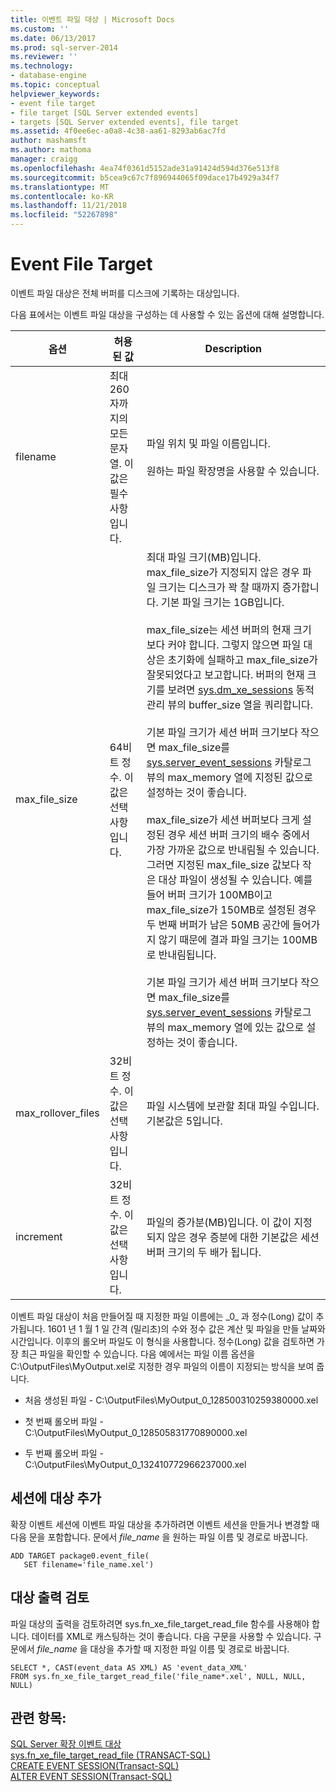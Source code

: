 ```yaml
---
title: 이벤트 파일 대상 | Microsoft Docs
ms.custom: ''
ms.date: 06/13/2017
ms.prod: sql-server-2014
ms.reviewer: ''
ms.technology:
- database-engine
ms.topic: conceptual
helpviewer_keywords:
- event file target
- file target [SQL Server extended events]
- targets [SQL Server extended events], file target
ms.assetid: 4f0ee6ec-a0a8-4c38-aa61-8293ab6ac7fd
author: mashamsft
ms.author: mathoma
manager: craigg
ms.openlocfilehash: 4ea74f0361d5152ade31a91424d594d376e513f8
ms.sourcegitcommit: b5cea9c67c7f896944065f09dace17b4929a34f7
ms.translationtype: MT
ms.contentlocale: ko-KR
ms.lasthandoff: 11/21/2018
ms.locfileid: "52267898"
---
```

# <a name="event-file-target"></a>Event File Target
  이벤트 파일 대상은 전체 버퍼를 디스크에 기록하는 대상입니다.  
  
 다음 표에서는 이벤트 파일 대상을 구성하는 데 사용할 수 있는 옵션에 대해 설명합니다.  
  
|옵션|허용된 값|Description|  
|------------|--------------------|-----------------|  
|filename|최대 260자까지의 모든 문자열. 이 값은 필수 사항입니다.|파일 위치 및 파일 이름입니다.<br /><br /> 원하는 파일 확장명을 사용할 수 있습니다.|  
|max_file_size|64비트 정수. 이 값은 선택 사항입니다.|최대 파일 크기(MB)입니다. max_file_size가 지정되지 않은 경우 파일 크기는 디스크가 꽉 찰 때까지 증가합니다. 기본 파일 크기는 1GB입니다.<br /><br /> max_file_size는 세션 버퍼의 현재 크기보다 커야 합니다. 그렇지 않으면 파일 대상은 초기화에 실패하고 max_file_size가 잘못되었다고 보고합니다. 버퍼의 현재 크기를 보려면 [sys.dm_xe_sessions](/sql/relational-databases/system-dynamic-management-views/sys-dm-xe-sessions-transact-sql) 동적 관리 뷰의 buffer_size 열을 쿼리합니다.<br /><br /> 기본 파일 크기가 세션 버퍼 크기보다 작으면 max_file_size를 [sys.server_event_sessions](/sql/relational-databases/system-catalog-views/sys-server-event-sessions-transact-sql) 카탈로그 뷰의 max_memory 열에 지정된 값으로 설정하는 것이 좋습니다.<br /><br /> max_file_size가 세션 버퍼보다 크게 설정된 경우 세션 버퍼 크기의 배수 중에서 가장 가까운 값으로 반내림될 수 있습니다. 그러면 지정된 max_file_size 값보다 작은 대상 파일이 생성될 수 있습니다. 예를 들어 버퍼 크기가 100MB이고 max_file_size가 150MB로 설정된 경우 두 번째 버퍼가 남은 50MB 공간에 들어가지 않기 때문에 결과 파일 크기는 100MB로 반내림됩니다.<br /><br /> 기본 파일 크기가 세션 버퍼 크기보다 작으면 max_file_size를 [sys.server_event_sessions](/sql/relational-databases/system-catalog-views/sys-server-event-sessions-transact-sql) 카탈로그 뷰의 max_memory 열에 있는 값으로 설정하는 것이 좋습니다.|  
|max_rollover_files|32비트 정수. 이 값은 선택 사항입니다.|파일 시스템에 보관할 최대 파일 수입니다. 기본값은 5입니다.|  
|increment|32비트 정수. 이 값은 선택 사항입니다.|파일의 증가분(MB)입니다. 이 값이 지정되지 않은 경우 증분에 대한 기본값은 세션 버퍼 크기의 두 배가 됩니다.|  
  
 이벤트 파일 대상이 처음 만들어질 때 지정한 파일 이름에는 _0\_ 과 정수(Long) 값이 추가됩니다. 1601 년 1 월 1 일 간격 (밀리초)의 수와 정수 값은 계산 및 파일을 만들 날짜와 시간입니다. 이후의 롤오버 파일도 이 형식을 사용합니다. 정수(Long) 값을 검토하면 가장 최근 파일을 확인할 수 있습니다. 다음 예에서는 파일 이름 옵션을 C:\OutputFiles\MyOutput.xel로 지정한 경우 파일의 이름이 지정되는 방식을 보여 줍니다.  
  
-   처음 생성된 파일 - C:\OutputFiles\MyOutput_0_128500310259380000.xel  
  
-   첫 번째 롤오버 파일 - C:\OutputFiles\MyOutput_0_128505831770890000.xel  
  
-   두 번째 롤오버 파일 - C:\OutputFiles\MyOutput_0_132410772966237000.xel  
  
## <a name="adding-the-target-to-a-session"></a>세션에 대상 추가  
 확장 이벤트 세션에 이벤트 파일 대상을 추가하려면 이벤트 세션을 만들거나 변경할 때 다음 문을 포함합니다. 문에서 *file_name* 을 원하는 파일 이름 및 경로로 바꿉니다.  
  
```  
ADD TARGET package0.event_file(  
   SET filename='file_name.xel')  
```  
  
## <a name="reviewing-the-target-output"></a>대상 출력 검토  
 파일 대상의 출력을 검토하려면 sys.fn_xe_file_target_read_file 함수를 사용해야 합니다. 데이터를 XML로 캐스팅하는 것이 좋습니다. 다음 구문을 사용할 수 있습니다. 구문에서 *file_name* 을 대상을 추가할 때 지정한 파일 이름 및 경로로 바꿉니다.  
  
```  
SELECT *, CAST(event_data AS XML) AS 'event_data_XML'  
FROM sys.fn_xe_file_target_read_file('file_name*.xel', NULL, NULL, NULL)  
```  
  
## <a name="see-also"></a>관련 항목:  
 [SQL Server 확장 이벤트 대상](../../2014/database-engine/sql-server-extended-events-targets.md)   
 [sys.fn_xe_file_target_read_file &#40;TRANSACT-SQL&#41;](/sql/relational-databases/system-functions/sys-fn-xe-file-target-read-file-transact-sql)   
 [CREATE EVENT SESSION&#40;Transact-SQL&#41;](/sql/t-sql/statements/create-event-session-transact-sql)   
 [ALTER EVENT SESSION&#40;Transact-SQL&#41;](/sql/t-sql/statements/alter-event-session-transact-sql)  
  
  
